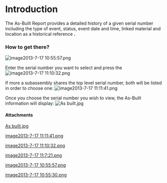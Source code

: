 # Introduction

The As-Built Report provides a detailed history of a given serial number including the type of event, status, event date and time, linked material and location as a historical reference
**.** 

### How to get there? 


![image2013-7-17 10:55:57.png](/.attachments/29919831.png)



Enter the serial number you want to select and press the 
![image2013-7-17 11:10:32.png](/.attachments/29919829.png)



If more a subassembly shares the top level serial number, both will be listed in order to choose one:
![image2013-7-17 11:11:41.png](/.attachments/29919828.png)



Once you choose the serial number you wish to view, the As-Built information will display:
![As built.jpg](/.attachments/29919827.jpg)






#### Attachments

[As built.jpg](/.attachments/29919827.jpg)
[image2013-7-17 11:11:41.png](/.attachments/29919828.png)
[image2013-7-17 11:10:32.png](/.attachments/29919829.png)
[image2013-7-17 11:7:21.png](/.attachments/29919830.png)
[image2013-7-17 10:55:57.png](/.attachments/29919831.png)
[image2013-7-17 10:55:30.png](/.attachments/29919832.png)
